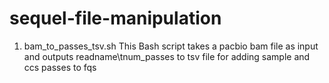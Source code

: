 # sequel-file-manipulation
1) bam_to_passes_tsv.sh
This Bash script takes a pacbio bam file as input and outputs readname\tnum_passes to tsv file for adding sample and ccs passes to fqs 
